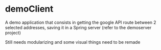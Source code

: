 # demoClient

A demo application that consists in getting the google API route between 2 selected addresses, saving it in a Spring server (refer to the demoserver project)

Still needs modularizing and some visual things need to be remade
